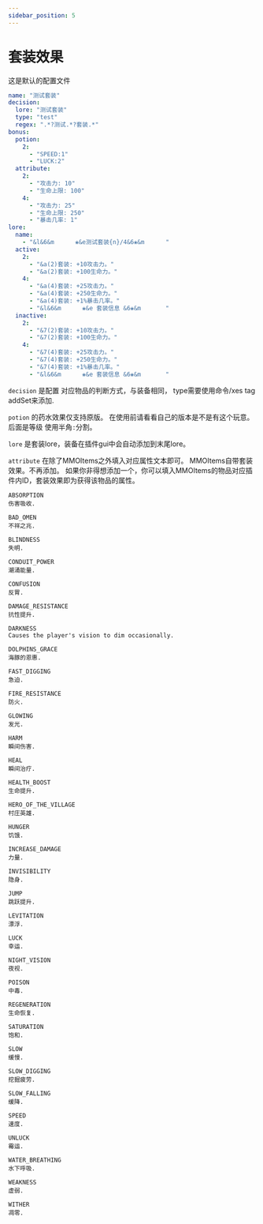 ```yaml
---
sidebar_position: 5
---
```


# 套装效果

这是默认的配置文件

```yaml
name: "测试套装"
decision:
  lore: "测试套装"
  type: "test"
  regex: ".*?测试.*?套装.*"
bonus:
  potion:
    2:
      - "SPEED:1"
      - "LUCK:2"
  attribute:
    2:
      - "攻击力: 10"
      - "生命上限: 100"
    4:
      - "攻击力: 25"
      - "生命上限: 250"
      - "暴击几率: 1"
lore:
  name:
    - "&l&6&m      ❀&e测试套装{n}/4&6❀&m      "
  active:
    2:
      - "&a(2)套装: +10攻击力。"
      - "&a(2)套装: +100生命力。"
    4:
      - "&a(4)套装: +25攻击力。"
      - "&a(4)套装: +250生命力。"
      - "&a(4)套装: +1%暴击几率。"
      - "&l&6&m      ❀&e 套装信息 &6❀&m       "
  inactive:
    2:
      - "&7(2)套装: +10攻击力。"
      - "&7(2)套装: +100生命力。"
    4:
      - "&7(4)套装: +25攻击力。"
      - "&7(4)套装: +250生命力。"
      - "&7(4)套装: +1%暴击几率。"
      - "&l&6&m      ❀&e 套装信息 &6❀&m       "
```

`decision` 是配置 对应物品的判断方式，与装备相同， type需要使用命令/xes tag addSet来添加.

`potion` 的药水效果仅支持原版。 在使用前请看看自己的版本是不是有这个玩意。 后面是等级 使用半角`:`分割。

`lore` 是套装lore，装备在插件gui中会自动添加到末尾lore。

`attribute` 在除了MMOItems之外填入对应属性文本即可。 MMOItems自带套装效果。不再添加。 如果你非得想添加一个，你可以填入MMOItems的物品对应插件内ID，套装效果即为获得该物品的属性。

```
ABSORPTION
伤害吸收.

BAD_OMEN
不祥之兆.

BLINDNESS
失明.

CONDUIT_POWER
潮涌能量.

CONFUSION
反胃.

DAMAGE_RESISTANCE
抗性提升.

DARKNESS
Causes the player's vision to dim occasionally.

DOLPHINS_GRACE
海豚的恩惠.

FAST_DIGGING
急迫.

FIRE_RESISTANCE
防火.

GLOWING
发光.

HARM
瞬间伤害.

HEAL
瞬间治疗.

HEALTH_BOOST
生命提升.

HERO_OF_THE_VILLAGE
村庄英雄.

HUNGER
饥饿.

INCREASE_DAMAGE
力量.

INVISIBILITY
隐身.

JUMP
跳跃提升.

LEVITATION
漂浮.

LUCK
幸运.

NIGHT_VISION
夜视.

POISON
中毒.

REGENERATION
生命恢复.

SATURATION
饱和.

SLOW
缓慢.

SLOW_DIGGING
挖掘疲劳.

SLOW_FALLING
缓降.

SPEED
速度.

UNLUCK
霉运.

WATER_BREATHING
水下呼吸.

WEAKNESS
虚弱.

WITHER
凋零.
```
